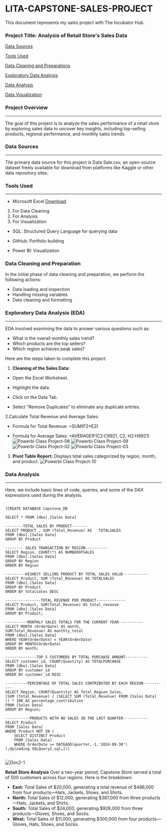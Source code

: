 # LITA-CAPSTONE-SALES-PROJECT

This document represents my sales project with The Incubator Hub.

### **Project Title: Analysis of Retail Store's Sales Data**

[Data Sources](#data-sources)

[Tools Used](#tools-used)

[Data Cleaning and Preparations](#data-cleaning-and-preparations)

[Exploratory Data Analysis](#exploratory-data-analysis)

[Data Analysis](#data-analysis)

[Data Visualization](#data-visualization)

### **Project Overview**
---
The goal of this project is to analyze the sales performance of a retail store by exploring sales data to uncover key insights, including top-selling products, regional performance, and monthly sales trends.

### **Data Sources**
---
The primary data source for this project is Data Sale.csv, an open-source dataset freely available for download from platforms like Kaggle or other data repository sites.

### **Tools Used**
---
- Microsoft Excel  [Download](https://www.microsoft.com)
1.  For Data Cleaning
2.  For Analysis
3.  For Visualization

* SQL: Structured Query Language for querying data

* GitHub: Portfolio building

* Power BI: Visualization

 ### **Data Cleaning and Preparation**
In the initial phase of data cleaning and preparation, we perform the following actions:
* Data loading and inspection
* Handling missing variables
* Data cleaning and formatting

### **Exploratory Data Analysis (EDA)**
 ---
EDA involved examining the data to answer various questions such as:
* What is the overall monthly sales trend?
* Which products are the top sellers?
* Which region achieves peak sales?

Here are the steps taken to complete this project:

1. **Cleaning of the Sales Data:**

* Open the Excel Worksheet.

* Highlight the data.

* Click on the Data Tab.

* Select "Remove Duplicates" to eliminate any duplicate entries.

2.Calculate Total Revenue and Average Sales:

* Formula for Total Revenue: =SUM(F2*E2)

* Formula for Average Sales: =AVERAGEIF(C2:C9921, C2, H2:H9921)
![Powerbi Class Project-08](https://github.com/user-attachments/assets/48a78f42-318c-4671-a783-4838027f88a7)
![Powerbi Class Project-09](https://github.com/user-attachments/assets/ae718706-a82a-46b4-b3c7-f2a2172c6f41)
![Powerbi Class Project-02](https://github.com/user-attachments/assets/d20c39ec-4cf0-453a-8da6-39eca3a9eda7)
![Powerbi Class Project-03](https://github.com/user-attachments/assets/e794d00a-0fad-4302-afbd-bba9f0d32f86)

3. **Pivot Table Report:** Displays total sales categorized by region, month, and product.
![Powerbi Class Project-10](https://github.com/user-attachments/assets/f974c2dc-39d2-4380-bdda-f36d7cdbca2d)

### Data Analysis
---
Here, we include basic lines of code, queries, and some of the DAX expressions used during the analysis.

```**SQL**

[CREATE DATABASE Capstone_DB

SELECT * FROM [dbo].[Sales Data]

--------TOTAL SALES BY PRODUCT-------
SELECT PRODUCT , SUM (Total_Revenue) AS   TOTALSALES
FROM [dbo].[Sales Data]
GROUP BY Product

-------- SALES TRANSACTION BY REGION----------
SELECT Region, COUNT(*) AS NUMBEROFSALES
FROM [dbo].[Sales Data]
GROUP BY Region
ORDER BY Region

---------HIGHEST SELLING PRODUCT BY TOTAL SALES VALUE-----------
SELECT Product, SUM (Total_Revenue) AS TOTALSALES
FROM [dbo].[Sales Data]
GROUP BY Product
ORDER BY totalsales DESC

----------------TOTAL REVENUE PER PRODUCT-------------
SELECT Product, SUM(Total_Revenue) AS total_revenue
FROM [dbo].[Sales Data]
GROUP BY Product;

----------MONTHLY SALES TOTALS FOR THE CURRENT YEAR-----------
SELECT MONTH (OrderDate) AS month,
SUM(Total_Revenue) AS monthly_total
FROM [dbo].[Sales Data]
WHERE YEAR(OrderDate) = YEAR(OrderDate)
GROUP BY MONTH(OrderDate)
ORDER BY month;

--------------TOP 5 CUSTOMERS BY TOTAL PURCHASE AMOUNT----------
SELECT customer_id, COUNT(Quantity) AS TOTALPURCHASE
FROM [dbo].[Sales Data]
GROUP BY customer_id
ORDER BY customer_id DESC 

----------PERCENTAGE OF TOTAL SALES CONTRIBUTED BY EACH REGION-----------
SELECT Region, COUNT(Quantity) AS Total_Region_Sales,
(SUM (Total_Revenue) / (SELECT SUM (Total_Revenue) FROM [Sales Data] )) * 100 AS percentage_contribution
FROM [Sales Data]
GROUP BY Region;

-----------PRODUCTS WITH NO SALES IN THE LAST QUARTER-----------
SELECT Product
FROM [Sales Data] 
WHERE Product NOT IN (
    SELECT DISTINCT Product
    FROM [Sales Data]
    WHERE OrderDate >= DATEADD(quarter,-1,'2024-09-30')
);Uploading SQLQuery2.sql…]()
```

```Data Visualisation 
```
![Doc2-1](https://github.com/user-attachments/assets/30d81e19-2b96-4517-acad-c897faa04944)

**Retail Store Analysis**
Over a two-year period, Capstone Store served a total of 500 customers across four regions. Here is the breakdown:
* **East:** Total Sales of $20,000, generating a total revenue of $486,000 from four products—Hats, Jackets, Shoes, and Shirts.
* **North:** Total Sales of $12,000, generating $387,000 from three products—Hats, Jackets, and Shirts.
* **South:** Total Sales of $24,000, generating $928,000 from three products—Gloves, Shoes, and Socks.
* **West:** Total Sales of $11,000, generating $300,000 from four products—Gloves, Hats, Shoes, and Socks.
  

